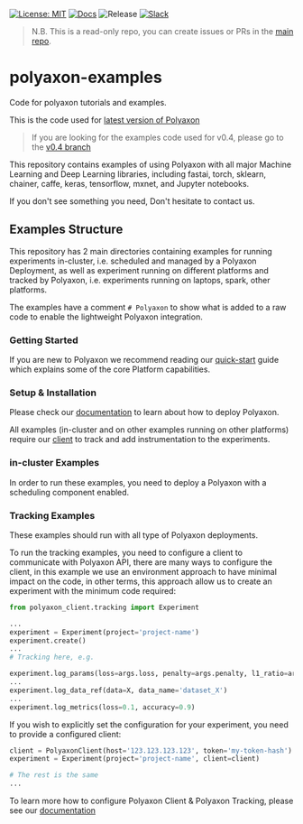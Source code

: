 [![License: MIT](https://img.shields.io/badge/License-MIT-green.svg)](LICENSE)
[![Docs](https://img.shields.io/badge/docs-0.5.5-brightgreen.svg?style=flat)](https://docs.polyaxon.com)
![Release](https://img.shields.io/badge/release-0.5.5-brightgreen.svg?longCache=true)
[![Slack](https://img.shields.io/badge/chat-on%20slack-aadada.svg?logo=slack&longCache=true)](https://polyaxon.com/slack/)

> N.B. This is a read-only repo, you can create issues or PRs in the [main repo](https://github.com/polyaxon/polyaxon/issues). 

# polyaxon-examples

Code for polyaxon tutorials and examples.

This is the code used for [latest version of Polyaxon](https://docs.polyaxon.com/concepts/quick_start/)

> If you are looking for the examples code used for v0.4, please go to the [v0.4 branch](https://github.com/polyaxon/polyaxon-examples/tree/v0.4) 


This repository contains examples of using Polyaxon with all major Machine Learning and Deep Learning libraries, 
including fastai, torch, sklearn, chainer, caffe, keras, tensorflow, mxnet, and Jupyter notebooks.

If you don't see something you need, Don't hesitate to contact us.

## Examples Structure

This repository has 2 main directories containing examples for running experiments in-cluster, i.e. scheduled and managed by a Polyaxon Deployment, 
as well as experiment running on different platforms and tracked by Polyaxon, i.e. experiments running on laptops, spark, other platforms.

The examples have a comment `# Polyaxon` to show what is added to a raw code to enable the lightweight Polyaxon integration.

### Getting Started

If you are new to Polyaxon we recommend reading our [quick-start](https://docs.polyaxon.com/concepts/quick-start/) guide which explains some of the core Platform capabilities.

### Setup & Installation

Please check our [documentation](https://docs.polyaxon.com) to learn about how to deploy Polyaxon.

All examples (in-cluster and on other examples running on other platforms) require our [client](https://github.com/polyaxon/polyaxon-client) to track and add instrumentation to the experiments.
 
### in-cluster Examples

In order to run these examples, you need to deploy a Polyaxon with a scheduling component enabled.

### Tracking Examples

These examples should run with all type of Polyaxon deployments.

To run the tracking examples, you need to configure a client to communicate with Polyaxon API, 
there are many ways to configure the client, in this example we use an environment approach to have minimal impact on the code, 
in other terms, this approach allow us to create an experiment with the minimum code required:

```python
from polyaxon_client.tracking import Experiment

...
experiment = Experiment(project='project-name')
experiment.create()
...
# Tracking here, e.g.

experiment.log_params(loss=args.loss, penalty=args.penalty, l1_ratio=args.l1_ratio, max_iter=args.max_iter, tol=args.tol)
...
experiment.log_data_ref(data=X, data_name='dataset_X')
...
experiment.log_metrics(loss=0.1, accuracy=0.9)
```

If you wish to explicitly set the configuration for your experiment, you need to provide a configured client:

```python
client = PolyaxonClient(host='123.123.123.123', token='my-token-hash')  # See other params, i.e. http_port, ws_port, ...
experiment = Experiment(project='project-name', client=client)

# The rest is the same
...
``` 

To learn more how to configure Polyaxon Client & Polyaxon Tracking, please see our [documentation](https://docs.polyaxon.com)
